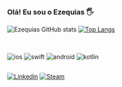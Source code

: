 ### Olá! Eu sou o Ezequias 🖐️

![Ezequias GitHub stats](https://github-readme-stats.vercel.app/api?username=DevEzequias&show_icons=true&theme=tokyonight) 
[![Top Langs](https://github-readme-stats.vercel.app/api/top-langs/?username=DevEzequias&theme=tokyonight)](https://github.com/DevEzequias/github-readme-stats)
 

##

<div style="display: inline_block"><br/>
<img alt="ios" src="https://img.shields.io/badge/iOS-000000?style=for-the-badge&logo=ios&logoColor=white"/>
<img alt="swift" src="https://img.shields.io/badge/Swift-FA7343?style=for-the-badge&logo=swift&logoColor=white"/>
<img alt="android" src="https://img.shields.io/badge/Android-3DDC84?style=for-the-badge&logo=android&logoColor=white"/>
<img alt="kotlin" src="https://img.shields.io/badge/Kotlin-0095D5?&style=for-the-badge&logo=kotlin&logoColor=white"/>
</div>

##

[![Linkedin](https://img.shields.io/badge/LinkedIn-0077B5?style=for-the-badge&logo=linkedin&logoColor=white)](https://www.linkedin.com/in/ezequias-santos-ribeiro-b947b947/)
[![Steam](https://img.shields.io/badge/Steam-000000?style=for-the-badge&logo=steam&logoColor=white)](https://steamcommunity.com/profiles/76561198181565178/)

